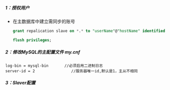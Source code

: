 ##### 1：授权用户

- 在主数据库中建立需同步的账号

	```sql
	grant repalication slave on *.* to "userName"@"hostName" identified by 'password';

	flush privileges;

	```

##### 2：修改MySQL的主配置文件 *my.cnf*

```
log-bin = mysql-bin       //必须启用二进制日志
server-id = 2                //服务器唯一id,默认是1，主从不相同
```


##### 3：Slaver配置
